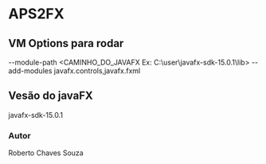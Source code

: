 # APS2FX

## VM Options para rodar
--module-path <CAMINHO_DO_JAVAFX  Ex: C:\user\javafx-sdk-15.0.1\lib>  --add-modules javafx.controls,javafx.fxml

## Vesão do javaFX 

javafx-sdk-15.0.1

### Autor

Roberto Chaves Souza
